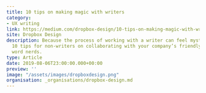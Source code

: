 ```yaml
---
title: 10 tips on making magic with writers
category:
- UX writing
link: https://medium.com/dropbox-design/10-tips-on-making-magic-with-writers-9bb17eabf749
site: Dropbox Design
description: Because the process of working with a writer can feel mysterious, here are
  10 tips for non-writers on collaborating with your company’s friendly neighborhood
  word nerds.
type: Article
date: 2019-08-06T23:00:00.000+00:00
preview: ''
image: "/assets/images/dropboxdesign.png"
organisation: _organisations/dropbox-design.md
---
```

